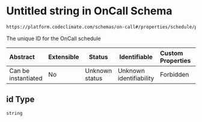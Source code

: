 # Untitled string in OnCall Schema

```txt
https://platform.codeclimate.com/schemas/on-call#/properties/schedule/properties/id
```

The unique ID for the OnCall schedule


| Abstract            | Extensible | Status         | Identifiable            | Custom Properties | Additional Properties | Access Restrictions | Defined In                                                                      |
| :------------------ | ---------- | -------------- | ----------------------- | :---------------- | --------------------- | ------------------- | ------------------------------------------------------------------------------- |
| Can be instantiated | No         | Unknown status | Unknown identifiability | Forbidden         | Allowed               | none                | [OnCall.schema.json\*](../../schemas/OnCall.schema.json "open original schema") |

## id Type

`string`
